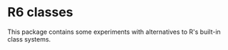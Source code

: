 R6 classes
===========

This package contains some experiments with alternatives to R's built-in class systems.
